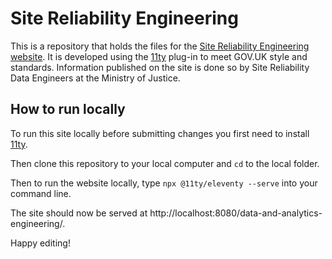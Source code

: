 # Site Reliability Engineering

This is a repository that holds the files for the 
[Site Reliability Engineering website](https://ministryofjustice.github.io/san-eleventy-test/).
It is developed using the [11ty](https://www.11ty.dev/docs/getting-started/) plug-in to meet GOV.UK
style and standards. Information published on the site is done so by Site Reliability
Data Engineers at the Ministry of Justice.

## How to run locally

To run this site locally before submitting changes you first need to install 
[11ty](https://www.11ty.dev/docs/getting-started/).

Then clone this repository to your local computer and `cd` to the local folder.

Then to run the website locally, type `npx @11ty/eleventy --serve` into your command line. 

The site should now be served at http://localhost:8080/data-and-analytics-engineering/. 

Happy editing!
